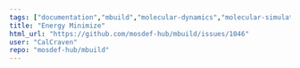 ```yaml
---
tags: ["documentation","mbuild","molecular-dynamics","molecular-simulation","molecule-builder","python"]
title: "Energy Minimize"
html_url: "https://github.com/mosdef-hub/mbuild/issues/1046"
user: "CalCraven"
repo: "mosdef-hub/mbuild"
---
```


